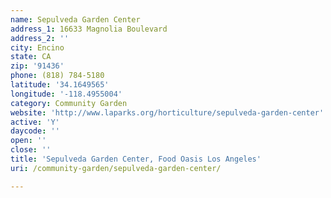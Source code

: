 ```yaml
---
name: Sepulveda Garden Center
address_1: 16633 Magnolia Boulevard
address_2: ''
city: Encino
state: CA
zip: '91436'
phone: (818) 784-5180
latitude: '34.1649565'
longitude: '-118.4955004'
category: Community Garden
website: 'http://www.laparks.org/horticulture/sepulveda-garden-center'
active: 'Y'
daycode: ''
open: ''
close: ''
title: 'Sepulveda Garden Center, Food Oasis Los Angeles'
uri: /community-garden/sepulveda-garden-center/

---
```


